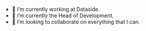 - 🔭 I’m currently working at Dataside.
- 🌱 I’m currently the Head of Development.
- 👯 I’m looking to collaborate on everything that I can.
